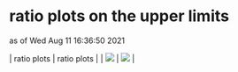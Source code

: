 # ratio plots on the upper limits
as of Wed Aug 11 16:36:50 2021

| ratio plots | ratio plots |
| <img src="https://smodels.github.io/ratioplots/bestSR_CMS-SUS-16-048-ma5_TChiWZoff.png?36692610" /> | <img src="https://smodels.github.io/ratioplots/ratios_CMS-SUS-16-048_TChiWZoff.png?36692610" /> |
